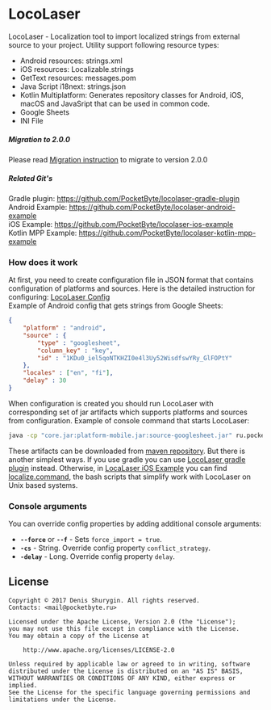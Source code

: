 # LocoLaser
LocoLaser - Localization tool to import localized strings from external source to your project.
Utility support following resource types:
- Android resources: strings.xml
- iOS resources: Localizable.strings
- GetText resources: messages.pom
- Java Script i18next: strings.json
- Kotlin Multiplatform: Generates repository classes for Android, iOS, macOS and JavaSript that can be used in common code.
- Google Sheets
- INI File

##### Migration to 2.0.0
Please read [Migration instruction](docs/migration.md) to migrate to version 2.0.0

##### Related Git's
Gradle plugin: https://github.com/PocketByte/locolaser-gradle-plugin  
Android Example: https://github.com/PocketByte/locolaser-android-example  
iOS Example: https://github.com/PocketByte/locolaser-ios-example  
Kotlin MPP Example: https://github.com/PocketByte/locolaser-kotlin-mpp-example  
### How does it work
At first, you need to create configuration file in JSON format that contains configuration of platforms and sources.
Here is the detailed instruction for configuring: [LocoLaser Config](CONFIG.md)  
Example of Android config that gets strings from Google Sheets:
```json
{
    "platform" : "android",
    "source" : {
        "type" : "googlesheet",
        "column_key" : "key",
        "id" : "1KDu0_iel5qoNTKHZI0e4l3Uy52WisdfswYRy_GlFOPtY"
    },
    "locales" : ["en", "fi"],
    "delay" : 30
}
```
When configuration is created you should run LocoLaser with corresponding set of jar artifacts which supports platforms and sources from configuration.
Example of console command that starts LocoLaser:
``` Bash
java -cp "core.jar:platform-mobile.jar:source-googlesheet.jar" ru.pocketbyte.locolaser.Main "localization_config.json"
```
These artifacts can be downloaded from [maven repository](https://bintray.com/pocketbyte/maven).
But there is another simplest ways. 
If you use gradle you can use [LocoLaser gradle plugin](https://github.com/PocketByte/locolaser-gradle-plugin) instead.
Otherwise, in [LocaLaser iOS Example](https://github.com/PocketByte/locolaser-ios-example/) you can find [localize.command](https://github.com/PocketByte/locolaser-ios-example/blob/master/locloaser-example-ios/localize.command), the bash scripts that simplify work with LocoLaser on Unix based systems.

### Console arguments
You can override config properties by adding additional console arguments:
- **`--force`** or **`--f`** - Sets `force_import = true`.
- **`-cs`** - String. Override config property `conflict_strategy`.
- **`-delay`** - Long. Override config property `delay`.

## License
```
Copyright © 2017 Denis Shurygin. All rights reserved.
Contacts: <mail@pocketbyte.ru>

Licensed under the Apache License, Version 2.0 (the "License");
you may not use this file except in compliance with the License.
You may obtain a copy of the License at

    http://www.apache.org/licenses/LICENSE-2.0

Unless required by applicable law or agreed to in writing, software
distributed under the License is distributed on an "AS IS" BASIS,
WITHOUT WARRANTIES OR CONDITIONS OF ANY KIND, either express or implied.
See the License for the specific language governing permissions and
limitations under the License.
```
